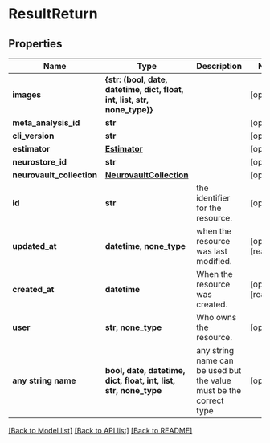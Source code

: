 # ResultReturn


## Properties
Name | Type | Description | Notes
------------ | ------------- | ------------- | -------------
**images** | **{str: (bool, date, datetime, dict, float, int, list, str, none_type)}** |  | [optional] 
**meta_analysis_id** | **str** |  | [optional] 
**cli_version** | **str** |  | [optional] 
**estimator** | [**Estimator**](Estimator.md) |  | [optional] 
**neurostore_id** | **str** |  | [optional] 
**neurovault_collection** | [**NeurovaultCollection**](NeurovaultCollection.md) |  | [optional] 
**id** | **str** | the identifier for the resource. | [optional] 
**updated_at** | **datetime, none_type** | when the resource was last modified. | [optional] [readonly] 
**created_at** | **datetime** | When the resource was created. | [optional] [readonly] 
**user** | **str, none_type** | Who owns the resource. | [optional] 
**any string name** | **bool, date, datetime, dict, float, int, list, str, none_type** | any string name can be used but the value must be the correct type | [optional]

[[Back to Model list]](../README.md#documentation-for-models) [[Back to API list]](../README.md#documentation-for-api-endpoints) [[Back to README]](../README.md)


